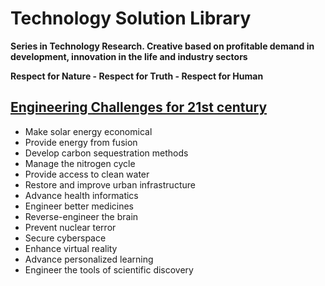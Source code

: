 # Technology Solution Library 
__Series in Technology Research. Creative based on profitable demand in development, innovation in the life and industry sectors__

__Respect for Nature - Respect for Truth - Respect for Human__

## [Engineering Challenges for 21st century](http://www.engineeringchallenges.org/challenges.aspx)
+ Make solar energy economical
+ Provide energy from fusion
+ Develop carbon sequestration methods
+ Manage the nitrogen cycle
+ Provide access to clean water
+ Restore and improve urban infrastructure
+ Advance health informatics
+ Engineer better medicines
+ Reverse-engineer the brain
+ Prevent nuclear terror
+ Secure cyberspace
+ Enhance virtual reality
+ Advance personalized learning
+ Engineer the tools of scientific discovery
